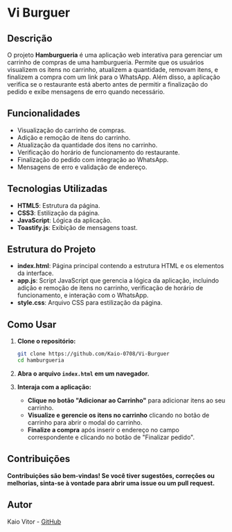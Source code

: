 # Vi Burguer

## Descrição

O projeto **Hamburgueria** é uma aplicação web interativa para gerenciar um carrinho de compras de uma hamburgueria. Permite que os usuários visualizem os itens no carrinho, atualizem a quantidade, removam itens, e finalizem a compra com um link para o WhatsApp. Além disso, a aplicação verifica se o restaurante está aberto antes de permitir a finalização do pedido e exibe mensagens de erro quando necessário.

## Funcionalidades

- Visualização do carrinho de compras.
- Adição e remoção de itens do carrinho.
- Atualização da quantidade dos itens no carrinho.
- Verificação do horário de funcionamento do restaurante.
- Finalização do pedido com integração ao WhatsApp.
- Mensagens de erro e validação de endereço.

## Tecnologias Utilizadas

- **HTML5**: Estrutura da página.
- **CSS3**: Estilização da página.
- **JavaScript**: Lógica da aplicação.
- **Toastify.js**: Exibição de mensagens toast.

## Estrutura do Projeto

- **index.html**: Página principal contendo a estrutura HTML e os elementos da interface.
- **app.js**: Script JavaScript que gerencia a lógica da aplicação, incluindo adição e remoção de itens no carrinho, verificação de horário de funcionamento, e interação com o WhatsApp.
- **style.css**: Arquivo CSS para estilização da página.

## Como Usar

1. **Clone o repositório:**

   ```bash
   git clone https://github.com/Kaio-0708/Vi-Burguer
   cd hamburgueria
2. **Abra o arquivo `index.html` em um navegador.**

3. **Interaja com a aplicação:**
   - **Clique no botão "Adicionar ao Carrinho"** para adicionar itens ao seu carrinho.
   - **Visualize e gerencie os itens no carrinho** clicando no botão de carrinho para abrir o modal do carrinho.
   - **Finalize a compra** após inserir o endereço no campo correspondente e clicando no botão de "Finalizar pedido".
  
## Contribuições
**Contribuições são bem-vindas! Se você tiver sugestões, correções ou melhorias, sinta-se à vontade para abrir uma issue ou um pull request.**

## Autor

Kaio Vitor - [GitHub](https://github.com/Kaio-0708)
